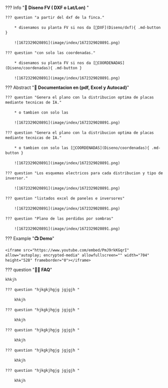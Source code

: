 <style>
body {
  background-image: url('image/solar-panels-g590cc61f9_1920.jpg');
}
</style>

#

??? Info "**🚀 Diseno FV ( DXF o Lat/Lon)** "

    ??? question "a partir del dxf de la finca."

        * disenamos su planta FV si nos da [📐DXF](Diseno/dxf){ .md-button }

        ![1672329020891](image/index/1672329020891.png)

    ??? question "con solo las coordenadas."

        * disenamos su planta FV si nos da [📍COORDENADAS](Diseno/coordenadas){ .md-button }

        ![1672329020891](image/index/1672329020891.png)

??? Abstract "**🚀 Documentacion en  (pdf, Excel y Autocad)**"


    ??? question "Genera el plano con la distribucion optima de placas mediante tecnicas de IA."

        * o tambien con solo las 

        ![1672329020891](image/index/1672329020891.png)

    ??? question "Genera el plano con la distribucion optima de placas mediante tecnicas de IA."

        * o tambien con solo las [📍COORDENADAS](Diseno/coordenadas){ .md-button }

        ![1672329020891](image/index/1672329020891.png)

    ??? question "Los esquemas electricos para cada distribucion y tipo de inversor."

        ![1672329020891](image/index/1672329020891.png)

    ??? question "listados excel de paneles e inversores"

        ![1672329020891](image/index/1672329020891.png)

    ??? question "Plano de las perdidas por sombras"

        ![1672329020891](image/index/1672329020891.png)

??? Example "**📺 Demo**"

    <iframe src="https://www.youtube.com/embed/PmJ9rkKGqrI" allow="autoplay; encrypted-media" allowfullscreen="" width="704" height="528" frameborder="0"></iframe>

??? question "**🙋‍♀️ FAQ**"

    khkjh

    ??? question "hjkgkjhgjg jgjgjh "

        khkjh

    ??? question "hjkgkjhgjg jgjgjh "

        khkjh

    ??? question "hjkgkjhgjg jgjgjh "

        khkjh

    ??? question "hjkgkjhgjg jgjgjh "

        khkjh

    ??? question "hjkgkjhgjg jgjgjh "

        khkjh
